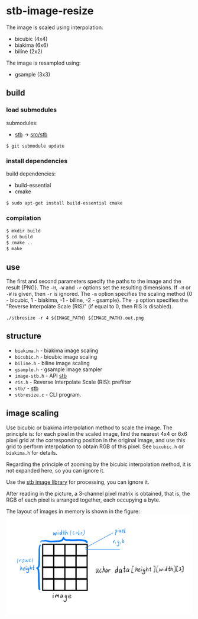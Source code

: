 # stb-image-resize

The image is scaled using interpolation:

- bicubic (4x4)
- biakima (6x6) 
- biline (2x2) 

The image is resampled using:

  - gsample (3x3)

## build

### load submodules

submodules:
- [stb](https://github.com/nothings/stb.git) -> [src/stb](src/stb)

```shell
$ git submodule update
```

### install dependencies

build dependencies:

- build-essential
- cmake

```shell
$ sudo apt-get install build-essential cmake
```

### compilation
```shell
$ mkdir build
$ cd build
$ cmake ..
$ make
```
## use

The first and second parameters specify the paths to the image and the result {PNG}. The `-H`, `-W` and `-r` options set the resulting dimensions. If `-H` or `-W` is given, then `-r` is ignored. The `-m` option specifies the scaling method {0 - bicubic, 1 - biakima, -1 - biline, -2 - gsample}. The `-p` option specifies the "Reverse Interpolate Scale (RIS)" (if equal to 0, then RIS is disabled).
```shell
./stbresize -r 4 ${IMAGE_PATH} ${IMAGE_PATH}.out.png
```

## structure

- `biakima.h` - biakima image scaling
- `bicubic.h` - bicubic image scaling
- `biline.h` - biline image scaling
- `gsample.h` - gsample image sampler
- `image-stb.h` - API [stb](https://github.com/nothings/stb.git)
- `ris.h` - Reverse Interpolate Scale (RIS): prefilter
- `stb/` - [stb](https://github.com/nothings/stb.git)
- `stbresize.c` - CLI program.

## image scaling

Use bicubic or biakima interpolation method to scale the image. The principle is: for each pixel in the scaled image, find the nearest 4x4 or 6x6 pixel grid at the corresponding position in the original image, and use this grid to perform interpolation to obtain RGB of this pixel. See `bicubic.h` or `biakima.h` for details.

Regarding the principle of zooming by the bicubic interpolation method, it is not expanded here, so you can ignore it.

Use the [stb image library](https://github.com/nothings/stb.git) for processing, you can ignore it.

After reading in the picture, a 3-channel pixel matrix is obtained, that is, the RGB of each pixel is arranged together, each occupying a byte.

The layout of images in memory is shown in the figure:  
![RBGImage](images/data.png)
